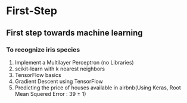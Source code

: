 # First-Step
## First step towards machine learning
### To recognize iris species 
1. Implement a Multilayer Perceptron (no Libraries) 
2. scikit-learn with k nearest neighbors
3. TensorFlow basics 
4. Gradient Descent using TensorFlow
5. Predicting the price of houses available in airbnb(Using Keras, Root Mean Squered Error : 39 ± 1)
